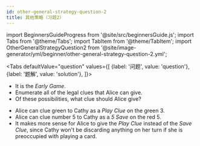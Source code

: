```yaml
---
id: other-general-strategy-question-2
title: 其他策略（习题2）
---
```


import BeginnersGuideProgress from '@site/src/beginnersGuide.js';
import Tabs from '@theme/Tabs';
import TabItem from '@theme/TabItem';
import OtherGeneralStrategyQuestion2 from '@site/image-generator/yml/beginner/other-general-strategy-question-2.yml';

<BeginnersGuideProgress id="other-general-strategy-question-2" />

<!-- lint disable no-undefined-references -->

<Tabs
  defaultValue="question"
  values={[
    {label: '问题', value: 'question'},
    {label: '题解', value: 'solution'},
  ]}>
<TabItem value="question">

- It is the *Early Game*.
- Enumerate all of the legal clues that Alice can give.
- Of these possibilities, what clue should Alice give?

</TabItem>
<TabItem value="solution">

- Alice can clue green to Cathy as a *Play Clue* on the green 3.
- Alice can clue number 5 to Cathy as a *5 Save* on the red 5.
- It makes more sense for Alice to give the *Play Clue* instead of the *Save Clue*, since Cathy won't be discarding anything on her turn if she is preoccupied with playing a card.

</TabItem>
</Tabs>

<OtherGeneralStrategyQuestion2 />
